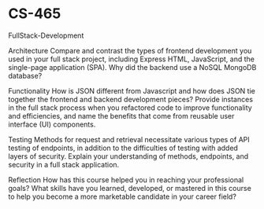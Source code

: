 # CS-465
FullStack-Development


Architecture
Compare and contrast the types of frontend development you used in your full stack project, including Express HTML, JavaScript, and the single-page application (SPA).
Why did the backend use a NoSQL MongoDB database?


Functionality
How is JSON different from Javascript and how does JSON tie together the frontend and backend development pieces?
Provide instances in the full stack process when you refactored code to improve functionality and efficiencies, and name the benefits that come from reusable user interface (UI) components.


Testing
Methods for request and retrieval necessitate various types of API testing of endpoints, in addition to the difficulties of testing with added layers of security. Explain your understanding of methods, endpoints, and security in a full stack application.


Reflection
How has this course helped you in reaching your professional goals? What skills have you learned, developed, or mastered in this course to help you become a more marketable candidate in your career field?
